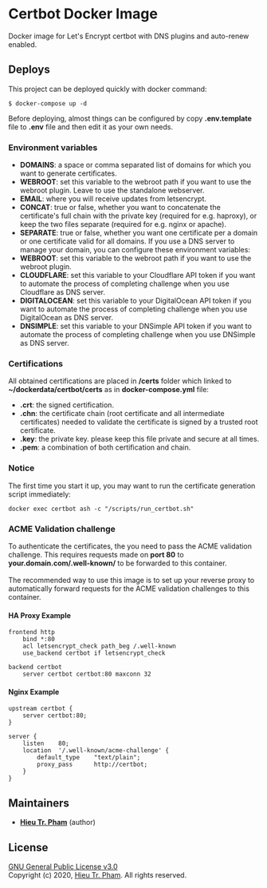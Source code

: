 # Certbot Docker Image
Docker image for Let's Encrypt certbot with DNS plugins and auto-renew enabled.

## Deploys
This project can be deployed quickly with docker command:
```
$ docker-compose up -d
```
Before deploying, almost things can be configured by copy <strong>.env.template</strong> file to <strong>.env</strong> file and then edit it as your own needs.

### Environment variables
* <strong>DOMAINS</strong>: a space or comma separated list of domains for which you want to generate certificates. 
* <strong>WEBROOT</strong>: set this variable to the webroot path if you want to use the webroot plugin. Leave to use the standalone webserver.
* <strong>EMAIL</strong>: where you will receive updates from letsencrypt.
*  <strong>CONCAT</strong>: true or false, whether you want to concatenate the certificate's full chain with the private key (required for e.g. haproxy), or keep the two files separate (required for e.g. nginx or apache).
* <strong>SEPARATE</strong>: true or false, whether you want one certificate per a domain or one certificate valid for all domains.
If you use a DNS server to manage your domain, you can configure these environment variables:
* <strong>WEBROOT</strong>: set this variable to the webroot path if you want to use the webroot plugin.
* <strong>CLOUDFLARE</strong>: set this variable to your Cloudflare API token if you want to automate the process of completing challenge when you use Cloudflare as DNS server.
* <strong>DIGITALOCEAN</strong>: set this variable to your DigitalOcean API token if you want to automate the process of completing challenge when you use DigitalOcean as DNS server.
* <strong>DNSIMPLE</strong>: set this variable to your DNSimple API token if you want to automate the process of completing challenge when you use DNSimple as DNS server.

### Certifications
All obtained certifications are placed in <strong>/certs</strong> folder which linked to <strong>~/dockerdata/certbot/certs</strong> as in <strong>docker-compose.yml</strong> file:
* <strong>.crt</strong>: the signed certification.
* <strong>.chn</strong>: the certificate chain (root certificate and all intermediate certificates) needed to validate the certificate is signed by a trusted root certificate.
* <strong>.key</strong>: the private key. please keep this file private and secure at all times.
* <strong>.pem</strong>: a combination of both certification and chain.

### Notice
The first time you start it up, you may want to run the certificate generation script immediately:
```
docker exec certbot ash -c "/scripts/run_certbot.sh"
```

### ACME Validation challenge
To authenticate the certificates, the you need to pass the ACME validation challenge. This requires requests made on <strong>port 80</strong> to <strong>your.domain.com/.well-known/</strong> to be forwarded to this container. <br><br>
The recommended way to use this image is to set up your reverse proxy to automatically forward requests for the ACME validation challenges to this container.

#### HA Proxy Example
```
frontend http
    bind *:80
    acl letsencrypt_check path_beg /.well-known
    use_backend certbot if letsencrypt_check

backend certbot
    server certbot certbot:80 maxconn 32
```

#### Nginx Example
```
upstream certbot {
    server certbot:80;
}

server {
    listen    80;
    location  '/.well-known/acme-challenge' {
        default_type    "text/plain";
        proxy_pass      http://certbot;
    }
}
```

## Maintainers
* [**Hieu Tr. Pham**](https://github.com/hieupth) (author)

## License
[GNU General Public License v3.0](https://github.com/hieupth/certbot/blob/main/LICENSE) <br>
Copyright (c) 2020, [Hieu Tr. Pham](https://github.com/hieupth). All rights reserved.